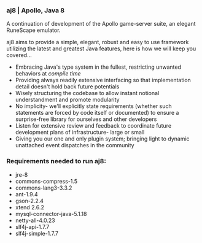 ### aj8 | Apollo, Java 8

A continuation of development of the Apollo game-server suite, an elegant RuneScape emulator.

aj8 aims to provide a simple, elegant, robust and easy to use framework utilizing the latest and greatest Java features, here is how we will keep you covered...
* Embracing Java's type system in the fullest, restricting unwanted behaviors at _compile time_
* Providing always readily extensive interfacing so that implementation detail doesn't hold back future potentials
* Wisely structuring the codebase to allow instant notional understandment and promote modularity
* No implicity- we'll explicitly state requirements (whether such statements are forced by code itself or documented) to ensure a surprise-free library for ourselves and other developers
* Listen for extensive review and feedback to coordinate future development plans of infrastructure- large or small
* Giving you our one and only plugin system; bringing light to dynamic unattached event dispatches in the community

### Requirements needed to run aj8:
* jre-8
* commons-compress-1.5
* commons-lang3-3.3.2
* ant-1.9.4
* gson-2.2.4
* xtend 2.6.2
* mysql-connector-java-5.1.18
* netty-all-4.0.23
* slf4j-api-1.7.7
* slf4j-simple-1.7.7